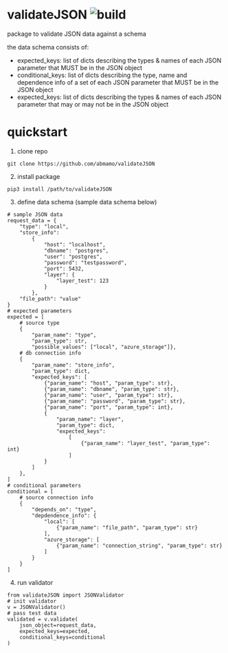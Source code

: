 # validateJSON ![build](https://github.com/abmamo/validateJSON/workflows/build/badge.svg?branch=main)
package to validate JSON data against a schema

the data schema consists of:
- expected_keys: list of dicts describing the types & names
                 of each JSON parameter that MUST be in the
                 JSON object
- conditional_keys: list of dicts describing the type, name
                    and dependence info of a set of each JSON
                    parameter that MUST be in the JSON
                    object
- expected_keys: list of dicts describing the types & names
                 of each JSON parameter that may or may not
                 be in the JSON object
# quickstart
1. clone repo
```
git clone https://github.com/abmamo/validateJSON
```
2. install package
```
pip3 install /path/to/validateJSON
```
3. define data schema (sample data schema below)
```
# sample JSON data
request_data = {
    "type": "local",
    "store_info":
        {
            "host": "localhost",
            "dbname": "postgres",
            "user": "postgres",
            "password": "testpassword",
            "port": 5432,
            "layer": {
                "layer_test": 123
            }
        },
    "file_path": "value"
}
# expected parameters
expected = [
    # source type
    {
        "param_name": "type",
        "param_type": str,
        "possible_values": ["local", "azure_storage"]},
    # db connection info
    {
        "param_name": "store_info",
        "param_type": dict,
        "expected_keys": [
            {"param_name": "host", "param_type": str},
            {"param_name": "dbname", "param_type": str},
            {"param_name": "user", "param_type": str},
            {"param_name": "password", "param_type": str},
            {"param_name": "port", "param_type": int},
            {
                "param_name": "layer",
                "param_type": dict,
                "expected_keys":
                    [
                        {"param_name": "layer_test", "param_type": int}
                    ]
            }
        ]
    },
]
# conditional parameters
conditional = [
    # source connection info
    {
        "depends_on": "type",
        "depdendence_info": {
            "local": [
                {"param_name": "file_path", "param_type": str}
            ],
            "azure_storage": [
                {"param_name": "connection_string", "param_type": str}
            ]
        }
    }
]
```
4. run validator
```
from validateJSON import JSONValidator
# init validator
v = JSONValidator()
# pass test data
validated = v.validate(
    json_object=request_data,
    expected_keys=expected,
    conditional_keys=conditional
)
```
